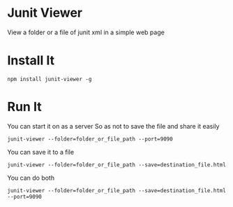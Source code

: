 Junit Viewer
============

View a folder or a file of junit xml in a simple web page

Install It
==========

```
npm install junit-viewer -g
```

Run It
======

You can start it on as a server
So as not to save the file and share it easily

```
junit-viewer --folder=folder_or_file_path --port=9090
```

You can save it to a file

```
junit-viewer --folder=folder_or_file_path --save=destination_file.html
```

You can do both

```
junit-viewer --folder=folder_or_file_path --save=destination_file.html --port=9090
```
